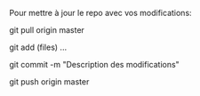 Pour mettre à jour le repo avec vos modifications:

git pull origin master

git add (files) ...

git commit -m "Description des modifications"

git push origin master
